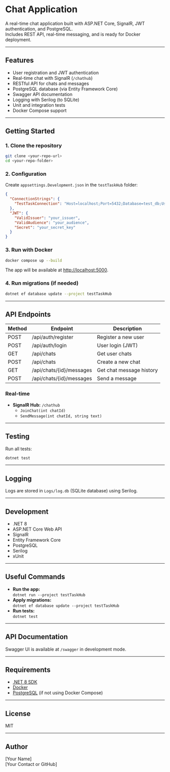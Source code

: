 # Chat Application

A real-time chat application built with ASP.NET Core, SignalR, JWT authentication, and PostgreSQL.  
Includes REST API, real-time messaging, and is ready for Docker deployment.

---

## Features

- User registration and JWT authentication
- Real-time chat with SignalR (`/chathub`)
- RESTful API for chats and messages
- PostgreSQL database (via Entity Framework Core)
- Swagger API documentation
- Logging with Serilog (to SQLite)
- Unit and integration tests
- Docker Compose support

---

## Getting Started

### 1. Clone the repository

```sh
git clone <your-repo-url>
cd <your-repo-folder>
```

### 2. Configuration

Create `appsettings.Development.json` in the `testTaskHub` folder:

```json
{
  "ConnectionStrings": {
    "TestTaskConnection": "Host=localhost;Port=5432;Database=test_db;Username=postgres;Password=yourpassword"
  },
  "JWT": {
    "ValidIssuer": "your_issuer",
    "ValidAudience": "your_audience",
    "Secret": "your_secret_key"
  }
}
```

### 3. Run with Docker

```sh
docker compose up --build
```

The app will be available at [http://localhost:5000](http://localhost:5000).

### 4. Run migrations (if needed)

```sh
dotnet ef database update --project testTaskHub
```

---

## API Endpoints

| Method | Endpoint                 | Description              |
| ------ | ------------------------ | ------------------------ |
| POST   | /api/auth/register       | Register a new user      |
| POST   | /api/auth/login          | User login (JWT)         |
| GET    | /api/chats               | Get user chats           |
| POST   | /api/chats               | Create a new chat        |
| GET    | /api/chats/{id}/messages | Get chat message history |
| POST   | /api/chats/{id}/messages | Send a message           |

### Real-time

- **SignalR Hub:** `/chathub`
  - `JoinChat(int chatId)`
  - `SendMessage(int chatId, string text)`

---

## Testing

Run all tests:

```sh
dotnet test
```

---

## Logging

Logs are stored in `Logs/log.db` (SQLite database) using Serilog.

---

## Development

- .NET 8
- ASP.NET Core Web API
- SignalR
- Entity Framework Core
- PostgreSQL
- Serilog
- xUnit

---

## Useful Commands

- **Run the app:**  
  `dotnet run --project testTaskHub`
- **Apply migrations:**  
  `dotnet ef database update --project testTaskHub`
- **Run tests:**  
  `dotnet test`

---

## API Documentation

Swagger UI is available at `/swagger` in development mode.

---

## Requirements

- [.NET 8 SDK](https://dotnet.microsoft.com/download)
- [Docker](https://www.docker.com/)
- [PostgreSQL](https://www.postgresql.org/) (if not using Docker Compose)

---

## License

MIT

---

## Author

[Your Name]  
[Your Contact or GitHub]
